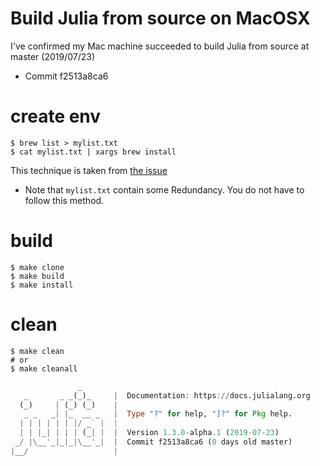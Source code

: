 # Build Julia from source on MacOSX

I've confirmed my Mac machine succeeded to build Julia from source at master (2019/07/23)
- Commit f2513a8ca6

# create env

```console
$ brew list > mylist.txt
$ cat mylist.txt | xargs brew install
```

This technique is taken from [the issue](https://github.com/Homebrew/legacy-homebrew/issues/45003)

- Note that `mylist.txt` contain some Redundancy. You do not have to follow this method.


# build

```
$ make clone
$ make build
$ make install
```

# clean

```
$ make clean
# or
$ make cleanall
```

```julia
               _
   _       _ _(_)_     |  Documentation: https://docs.julialang.org
  (_)     | (_) (_)    |
   _ _   _| |_  __ _   |  Type "?" for help, "]?" for Pkg help.
  | | | | | | |/ _` |  |
  | | |_| | | | (_| |  |  Version 1.3.0-alpha.1 (2019-07-23)
 _/ |\__'_|_|_|\__'_|  |  Commit f2513a8ca6 (0 days old master)
|__/                   |
```